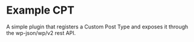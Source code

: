# Example CPT

A simple plugin that registers a Custom Post Type and exposes it through the wp-json/wp/v2 rest API.
